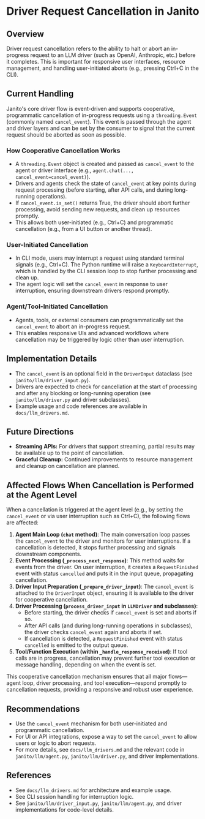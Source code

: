 # Driver Request Cancellation in Janito

## Overview

Driver request cancellation refers to the ability to halt or abort an in-progress request to an LLM driver (such as OpenAI, Anthropic, etc.) before it completes. This is important for responsive user interfaces, resource management, and handling user-initiated aborts (e.g., pressing Ctrl+C in the CLI).

## Current Handling

Janito's core driver flow is event-driven and supports cooperative, programmatic cancellation of in-progress requests using a `threading.Event` (commonly named `cancel_event`). This event is passed through the agent and driver layers and can be set by the consumer to signal that the current request should be aborted as soon as possible.

### How Cooperative Cancellation Works

- A `threading.Event` object is created and passed as `cancel_event` to the agent or driver interface (e.g., `agent.chat(..., cancel_event=cancel_event)`).
- Drivers and agents check the state of `cancel_event` at key points during request processing (before starting, after API calls, and during long-running operations).
- If `cancel_event.is_set()` returns True, the driver should abort further processing, avoid sending new requests, and clean up resources promptly.
- This allows both user-initiated (e.g., Ctrl+C) and programmatic cancellation (e.g., from a UI button or another thread).

### User-Initiated Cancellation

- In CLI mode, users may interrupt a request using standard terminal signals (e.g., Ctrl+C). The Python runtime will raise a `KeyboardInterrupt`, which is handled by the CLI session loop to stop further processing and clean up.
- The agent logic will set the `cancel_event` in response to user interruption, ensuring downstream drivers respond promptly.

### Agent/Tool-Initiated Cancellation

- Agents, tools, or external consumers can programmatically set the `cancel_event` to abort an in-progress request.
- This enables responsive UIs and advanced workflows where cancellation may be triggered by logic other than user interruption.

## Implementation Details

- The `cancel_event` is an optional field in the `DriverInput` dataclass (see `janito/llm/driver_input.py`).
- Drivers are expected to check for cancellation at the start of processing and after any blocking or long-running operation (see `janito/llm/driver.py` and driver subclasses).
- Example usage and code references are available in `docs/llm_drivers.md`.

## Future Directions

- **Streaming APIs:** For drivers that support streaming, partial results may be available up to the point of cancellation.
- **Graceful Cleanup:** Continued improvements to resource management and cleanup on cancellation are planned.

## Affected Flows When Cancellation is Performed at the Agent Level

When a cancellation is triggered at the agent level (e.g., by setting the `cancel_event` or via user interruption such as Ctrl+C), the following flows are affected:

1. **Agent Main Loop (`chat` method)**: The main conversation loop passes the `cancel_event` to the driver and monitors for user interruptions. If a cancellation is detected, it stops further processing and signals downstream components.
2. **Event Processing (`_process_next_response`)**: This method waits for events from the driver. On user interruption, it creates a `RequestFinished` event with status `cancelled` and puts it in the input queue, propagating cancellation.
3. **Driver Input Preparation (`_prepare_driver_input`)**: The `cancel_event` is attached to the `DriverInput` object, ensuring it is available to the driver for cooperative cancellation.
4. **Driver Processing (`process_driver_input` in `LLMDriver` and subclasses)**:
   - Before starting, the driver checks if `cancel_event` is set and aborts if so.
   - After API calls (and during long-running operations in subclasses), the driver checks `cancel_event` again and aborts if set.
   - If cancellation is detected, a `RequestFinished` event with status `cancelled` is emitted to the output queue.
5. **Tool/Function Execution (within `_handle_response_received`)**: If tool calls are in progress, cancellation may prevent further tool execution or message handling, depending on when the event is set.

This cooperative cancellation mechanism ensures that all major flows—agent loop, driver processing, and tool execution—respond promptly to cancellation requests, providing a responsive and robust user experience.

## Recommendations

- Use the `cancel_event` mechanism for both user-initiated and programmatic cancellation.
- For UI or API integrations, expose a way to set the `cancel_event` to allow users or logic to abort requests.
- For more details, see `docs/llm_drivers.md` and the relevant code in `janito/llm/agent.py`, `janito/llm/driver.py`, and driver implementations.

## References

- See `docs/llm_drivers.md` for architecture and example usage.
- See CLI session handling for interruption logic.
- See `janito/llm/driver_input.py`, `janito/llm/agent.py`, and driver implementations for code-level details.
